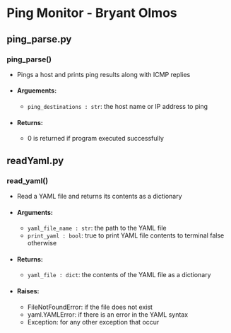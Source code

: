 # Ping Monitor - Bryant Olmos


## ping_parse.py
### ping_parse()
* Pings a host and prints ping results along with ICMP replies
* #### Arguements:
   - `ping_destinations : str`: the host name or IP address to ping
* #### Returns:
   - 0 is returned if program executed successfully 



## readYaml.py
### read_yaml()
* Read a YAML file and returns its contents as a dictionary
* #### Arguments:
    - `yaml_file_name : str`: the path to the YAML file
    - `print_yaml : bool`: true to print YAML file contents to terminal false otherwise
* #### Returns:
   - `yaml_file : dict`: the contents of the YAML file as a dictionary
* #### Raises:
    - FileNotFoundError: if the file does not exist
    - yaml.YAMLError: if there is an error in the YAML syntax
    - Exception: for any other exception that occur
